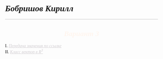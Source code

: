 <div style="font-family: Cambria">
    <h1 style="font-style: italic;">Бобришов Кирилл</h1>
    <hr style="background-color: gray; opacity: 0.5">
    <h2 align="center" style="color: seashell; font-style: italic; font-size: 24px;">Вариант 3</h2>
</div>

<div style="list-style-type: upper-roman; font-family: Cambria">
    <li><a href="https://studfile.net/preview/6126481/" style="color: #d0ccd0; font-style: italic;">Передача значения по ссылке</a></li>
    <li><a href="https://studfile.net/preview/6126486/" style="color: #d0ccd0; font-style: italic">Класс вектор в R<sup>3</sup></a></li>
</div>
